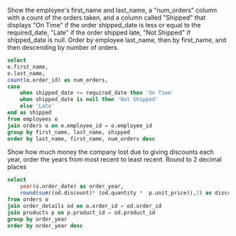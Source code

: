 Show the employee's first_name and last_name, a "num_orders" column with a count of the orders taken, and a column called "Shipped" that displays "On Time" if the order shipped_date is less or equal to the required_date, "Late" if the order shipped late, "Not Shipped" if shipped_date is null.
Order by employee last_name, then by first_name, and then descending by number of orders.

```sql
select
e.first_name,
e.last_name,
count(o.order_id) as num_orders,
case
	when shipped_date <= required_date then 'On Time'
	when shipped_date is null then 'Not Shipped'
	else 'Late'
end as shipped
from employees e
join orders o on e.employee_id = o.employee_id
group by first_name, last_name, shipped
order by last_name, first_name, num_orders desc
```
Show how much money the company lost due to giving discounts each year, order the years from most recent to least recent. Round to 2 decimal places

```sql
select
	year(o.order_date) as order_year,
	round(sum((od.discount)* (od.quantity *  p.unit_price)),2) as discount_amount
from orders o
join order_details od on o.order_id = od.order_id
join products p on p.product_id = od.product_id
group by order_year
order by order_year desc
```
